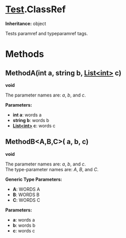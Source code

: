 # [Test](TableOfContents.Test.md).ClassRef

**Inheritance:** object  

Tests paramref and typeparamref tags.  

# Methods

## MethodA(int a, string b, [List&lt;int&gt;](https://docs.microsoft.com/en-us/dotnet/api/system.collections.generic.list-1) c)

**void**  

The parameter names are: _a_, _b_, and _c_.  

**Parameters:**  
* **int a**: words a  
* **string b**: words b  
* **[List&lt;int&gt;](https://docs.microsoft.com/en-us/dotnet/api/system.collections.generic.list-1) c**: words c  

## MethodB<A,B,C>( a,  b,  c)

**void**  

The parameter names are: _a_, _b_, and _c_.  
The type-parameter names are: _A_, _B_, and _C_.  

**Generic Type Parameters:**  

* **A**: WORDS A  
* **B**: WORDS B  
* **C**: WORDS C  

**Parameters:**  
* **a**: words a  
* **b**: words b  
* **c**: words c  

